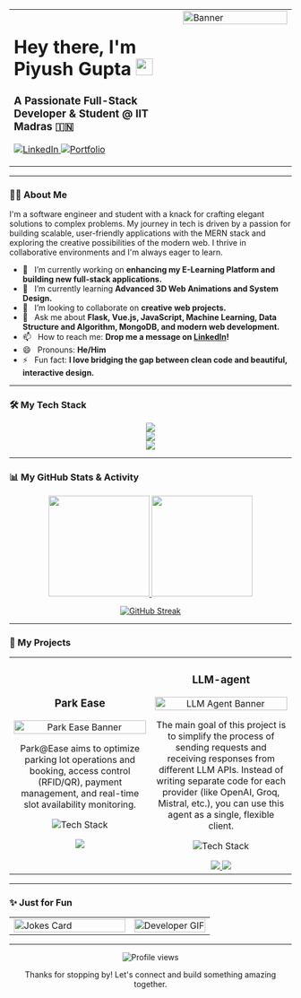 <table>
  <tr>
    <td width="60%" valign="top">
      <h1>
        Hey there, I'm Piyush Gupta
        <img src="https://media.giphy.com/media/hvRJCLFzcasrR4ia7z/giphy.gif" width="30px"/>
      </h1>
      <h3>A Passionate Full-Stack Developer & Student @ IIT Madras 🇮🇳</h3>
      <p>
        <a href="www.linkedin.com/in/piyushhhgupta" target="_blank">
          <img src="https://img.shields.io/badge/LinkedIn-0077B5?style=for-the-badge&logo=linkedin&logoColor=white" alt="LinkedIn"/>
        </a>
        <a href="https://parth-mishra-portfolio.vercel.app/" target="_blank">
          <img src="https://img.shields.io/badge/Portfolio-255E63?style=for-the-badge&logo=google-chrome&logoColor=white" alt="Portfolio"/>
        </a>
      </p>
    </td>
    <td width="40%" valign="top">
      <img src="https://media.giphy.com/media/v1.Y2lkPTc5MGI3NjExdGJ0ejV4ZXV3cGw4cTVqemF5dmtrdnQ0ZDR3cGFrc2R3enY4d2NndSZlcD12MV9pbnRlcm5hbF9naWZfYnlfaWQmY3Q9Zw/qgQUggAC3Pfv687qPC/giphy.gif" width="100%" alt="Banner"/>
    </td>
  </tr>
</table>

---

### 👨‍💻 About Me

<p>
  I'm a software engineer and student with a knack for crafting elegant solutions to complex problems. My journey in tech is driven by a passion for building scalable, user-friendly applications with the MERN stack and exploring the creative possibilities of the modern web. I thrive in collaborative environments and I'm always eager to learn.
</p>

- 🔭 &nbsp; I’m currently working on **enhancing my E-Learning Platform and building new full-stack applications.**
- 🌱 &nbsp; I’m currently learning **Advanced 3D Web Animations and System Design.**
- 👯 &nbsp; I’m looking to collaborate on **creative web projects.**
- 💬 &nbsp; Ask me about **Flask, Vue.js, JavaScript, Machine Learning, Data Structure and Algorithm, MongoDB, and modern web development.**
- 📫 &nbsp; How to reach me: **Drop me a message on [LinkedIn](www.linkedin.com/in/piyushhhgupta)!**
- 😄 &nbsp; Pronouns: **He/Him**
- ⚡ &nbsp; Fun fact: **I love bridging the gap between clean code and beautiful, interactive design.**

---

### 🛠️ My Tech Stack

<p align="center">
  <a href="https://skillicons.dev">
    <img src="https://skillicons.dev/icons?i=html,css,js,ts,flask,react,vuejs" />
  </a>
  <br>
  <a href="https://skillicons.dev">
    <img src="https://skillicons.dev/icons?i=nodejs,python,mongodb,mysql" />
  </a>
  <br>
  <a href="https://skillicons.dev">
    <img src="https://skillicons.dev/icons?i=git,github,vscode,figma,vercel,docker,canva" />
  </a>
</p>

---

### 📊 My GitHub Stats & Activity

<p align="center">
  <a href="https://github.com/anuraghazra/github-readme-stats">
    <img height="180em" src="https://github-readme-stats.vercel.app/api?username=23f2000400&show_icons=true&theme=tokyonight&include_all_commits=true&count_private=true"/>
  </a>
  <a href="https://github.com/anuraghazra/github-readme-stats">
    <img height="180em" src="https://github-readme-stats.vercel.app/api/top-langs/?username=23f2000400&layout=compact&langs_count=8&theme=tokyonight"/>
  </a>
</p>
<p align="center">
  <a href="https://github-readme-streak-stats.herokuapp.com">
    <img src="http://github-readme-streak-stats.herokuapp.com?user=23f2000400&theme=dark&background=000000" alt="GitHub Streak" />
  </a>
</p>

---

### 🚀 My Projects

<table>
  <tr>
    <td width="50%">
      <h3 align="center">Park Ease</h3>
      <div align="center">
        <a href="https://github.com/23f2000400/park_ease" target="_blank">
          <img src="[URL_TO_PROJECT_IMAGE]" alt="Park Ease Banner" width="100%">
        </a>
        <p>Park@Ease aims to optimize parking lot operations and booking, access control (RFID/QR), payment management, and real-time slot availability monitoring.</p>
        <p>
          <img src="https://skillicons.dev/icons?i=flask,vuejs,mysql,css,redis" alt="Tech Stack"/>
        </p>
        <a href="https://github.com/23f2000400/park_ease" target="_blank">
          <img src="https://img.shields.io/badge/Code-1DA1F2?style=for-the-badge&logo=github&logoColor=white">
        </a>
      </div>
    </td>
    <td width="50%">
      <h3 align="center">LLM-agent</h3>
      <div align="center">
        <a href="https://github.com/23f2000400/portfolio" target="_blank">
          <img src="[URL_TO_PROJECT_IMAGE]" alt="LLM Agent Banner" width="100%">
        </a>
        <p>The main goal of this project is to simplify the process of sending requests and receiving responses from different LLM APIs. Instead of writing separate code for each provider (like OpenAI, Groq, Mistral, etc.), you can use this agent as a single, flexible client.</p>
        <p>
          <img src="https://skillicons.dev/icons?i=react,tailwind,threejs" alt="Tech Stack"/>
        </p>
        <a href="https://github.com/23f2000400/LLM-agent" target="_blank">
          <img src="https://img.shields.io/badge/Code-1DA1F2?style=for-the-badge&logo=github&logoColor=white">
        </a>
        <a href="https://llm-agent-eight-gamma.vercel.app/" target="_blank">
          <img src="https://img.shields.io/badge/Live%20Demo-255E63?style=for-the-badge&logo=google-chrome&logoColor=white">
        </a>
      </div>
    </td>
  </tr>
</table>

---

### ✨ Just for Fun

<table>
  <tr>
    <td width="60%" valign="center">
      <a href="https://readme-jokes.vercel.app/api">
        <img src="https://readme-jokes.vercel.app/api?theme=tokyonight" alt="Jokes Card" width="100%"/>
      </a>
    </td>
    <td width="40%" valign="top">
      <img src="https://media.giphy.com/media/K5kfQExKk731K/giphy.gif" width="100%" alt="Developer GIF"/>
    </td>
  </tr>
</table>

---

<div align="center">
  <p>
    <img src="https://komarev.com/ghpvc/?username=23f2000400&color=blueviolet&style=flat-square" alt="Profile views"/>
  </p>

  <p>Thanks for stopping by! Let's connect and build something amazing together.</p>
</div>
